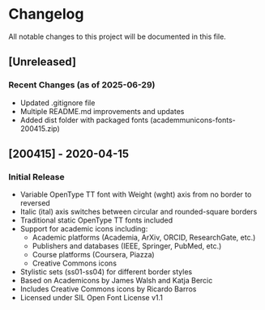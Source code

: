 # Changelog

All notable changes to this project will be documented in this file.

## [Unreleased]

### Recent Changes (as of 2025-06-29)
- Updated .gitignore file
- Multiple README.md improvements and updates
- Added dist folder with packaged fonts (academmunicons-fonts-200415.zip)

## [200415] - 2020-04-15

### Initial Release
- Variable OpenType TT font with Weight (wght) axis from no border to reversed
- Italic (ital) axis switches between circular and rounded-square borders
- Traditional static OpenType TT fonts included
- Support for academic icons including:
  - Academic platforms (Academia, ArXiv, ORCID, ResearchGate, etc.)
  - Publishers and databases (IEEE, Springer, PubMed, etc.)
  - Course platforms (Coursera, Piazza)
  - Creative Commons icons
- Stylistic sets (ss01-ss04) for different border styles
- Based on Academicons by James Walsh and Katja Bercic
- Includes Creative Commons icons by Ricardo Barros
- Licensed under SIL Open Font License v1.1